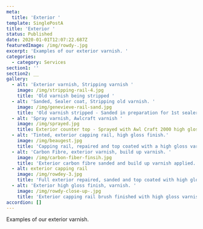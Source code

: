 ```yaml
---
meta:
  title: 'Exterior '
template: SinglePostA
title: 'Exterior '
status: Published
date: 2020-01-01T12:07:22.687Z
featuredImage: /img/rowdy-.jpg
excerpt: 'Examples of our exterior varnish. '
categories:
  - category: Services
section1: ''
section2: __
gallery:
  - alt: 'Exterior varnish, Stripping varnish '
    image: /img/stripping-rail-4.jpg
    title: 'Old varnish being stripped '
  - alt: 'Sanded, Sealer coat, Stripping old varnish. '
    image: /img/genevieve-rail-sand.jpg
    title: 'Old varnish stripped - Sanded in preparation for 1st sealer coat. '
  - alt: 'Spray varnish, Awlcraft varnish '
    image: /img/sprayed.jpg
    title: Exterior counter top - Sprayed with Awl Craft 2000 high gloss.
  - alt: 'Tinted, exterior capping rail, high gloss finish.'
    image: /img/beaugest.jpg
    title: 'Capping rail, repaired and top coated with a high gloss varnish. '
  - alt: 'Carbon Fibre, exterior varnish, build up varnish. '
    image: /img/carbon-fiber-finsih.jpg
    title: 'Exterior carbon fibre sanded and build up varnish applied. '
  - alt: exterior capping rail
    image: /img/rowdey-3.jpg
    title: 'Full exterior repaired, sanded and top coated with high gloss varnish. '
  - alt: 'Exterior high gloss finish, varnish. '
    image: /img/rowdy-close-up-.jpg
    title: 'Exterior capping rail brush finished with high gloss varnish. '
accordion: []
---
```

Examples of our exterior varnish.
